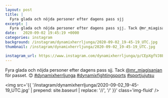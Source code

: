 ```yaml
---
layout: post
title: |
  Fyra glada och nöjda personer efter dagens pass sjj
excerpt: |
  Fyra glada och nöjda personer efter dagens pass sjj. Tack @mr_miagisanjan för passet. 😊   
date:   2020-09-02 19:45:19 +0000
categories: instagram
background: /instagram/dynamixherrljunga/2020-09-02_19-45-19_UTC.jpg
thumbnail: /instagram/dynamixherrljunga/2020-09-02_19-45-19_UTC.jpg

instagram_url: https://www.instagram.com/dynamixherrljunga/p/CEpXgfVJ8Ex
---
```

Fyra glada och nöjda personer efter dagens pass sjj. Tack [@mr_miagisanjan](https://www.instagram.com/mr_miagisanjan/) för passet. 😊 [#dynamixherrljunga](https://www.instagram.com/explore/tags/dynamixherrljunga/) [#dynamixfightingsports](https://www.instagram.com/explore/tags/dynamixfightingsports/) [#sportjujutsu](https://www.instagram.com/explore/tags/sportjujutsu/)



<img src='{{ '/instagram/dynamixherrljunga/2020-09-02_19-45-19_UTC.jpg' | prepend: site.baseurl | replace: '//', '/' }}' class='img-fluid' />
